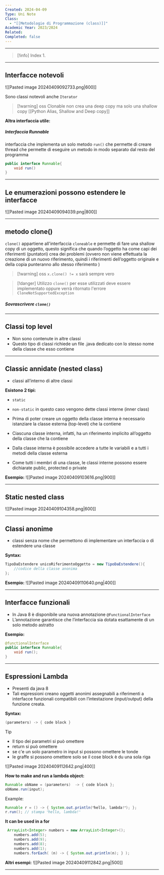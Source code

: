 ```yaml
---
Created: 2024-04-09
Type: Uni Note
Class:
  - "[[Metodologie di Programmazione (class)]]"
Academic Year: 2023/2024
Related: 
Completed: false
---
```

---

>[!info] Index
>1. 

---
## Interfacce notevoli

![[Pasted image 20240409092733.png|600]]

Sono classi notevoli anche `Iterator`

>[!warning] oss
>Clonable non crea una deep copy ma solo una shallow copy [[Python Alias, Shallow and Deep copy]]

**Altra interfaccia utile:**

##### Interfaccia Runnable
interfaccia che implementa un solo metodo `run()` che permette di creare thread che permette di eseguire un metodo in modo separato dal resto del programma 

```java
public interface Runnable{
	void run()
}
```

---
## Le enumerazioni possono estendere le interfacce 

![[Pasted image 20240409094039.png|800]]

---
## metodo clone()
`clone()` appartiene all'interfaccia `cloneable` e permette di fare una shallow copy di un oggetto, questo significa che quando l’oggetto ha come capi dei riferimenti (puntatori) crea dei problemi (ovvero non viene effettuata la creazione di un nuovo riferimento, quindi i riferimenti dell’oggetto originale e della copia punteranno allo stesso riferimento )

>[!warning] oss
>`x.clone() != x` sarà sempre vero 

>[!danger] Utilizzo
>`clone()` per esse utilizzati deve essere implementato oppure verrà ritornato l'errore `CloneNotSupportedException`

##### Sovrascrivere `clone()`


---
## Classi top level 
- Non sono contenute in altre classi
- Questo tipo di classi richiede un file .java dedicato con lo stesso nome della classe che esso contiene

---
## Classic annidate (nested class)
- classi all’interno di altre classi

**Esistono 2 tipi:**
- `static`
- `non-static` in questo caso vengono dette classi interne (inner class)

- Prima di poter creare un oggetto della classe interna è necessario istanziare la classe esterna (top-level) che la contiene
- Ciascuna classe interna, infatti, ha un riferimento implicito all’oggetto della classe che la contiene
- Dalla classe interna è possibile accedere a tutte le variabili e a tutti i metodi della classe esterna
- Come tutti i membri di una classe, le classi interne possono essere dichiarate public, protected o private

**Esempio:**
![[Pasted image 20240409103616.png|900]]

---
## Static nested class

![[Pasted image 20240409104358.png|600]]

---
## Classi anonime
- classi senza nome che permettono di implementare un interfaccia o di estendere una classe

**Syntax:**
```java
TipoDaEstendere unicoRiferimentoOggetto = new TipoDaEstendere(){
	//codice della classe anonima
};
```

**Esempio:**
![[Pasted image 20240409110640.png|400]]

---
## Interfacce funzionali
- In Java 8 è disponibile una nuova annotazione `@FunctionalInterface`
- L’annotazione garantisce che l’interfaccia sia dotata esattamente di un solo metodo astratto

**Esempio:**
```java
@functionalInterface
public interface Runnable{
	void run();
}
```

---
## Espressioni Lambda

- Presenti da java 8
- Tali espressioni creano oggetti anonimi assegnabili a riferimenti a interfacce funzionali compatibili con l’intestazione (input/output) della funzione creata.

**Syntax:**

```java
(parameters) -> { code block }
```

>[!tip]
>- Il tipo dei parametri si può omettere
>- return si può omettere 
>- se c'e un solo parametro in input si possono omettere le tonde
>- le graffe si possono omettere solo se il cose block è du una sola riga

![[Pasted image 20240409112642.png|400]]

**How to make and run a lambda object:**
```java
Runnable obName = (parameters)  -> { code block };
obName.run(input);
```

Example:
```java
Runnable r = () -> { System.out.println(ʺhello, lambda!ʺ); };
r.run(); // stampa ʺhello, lambda!ʺ
```

**It can be used in a for**

```java
 ArrayList<Integer> numbers = new ArrayList<Integer>();
    numbers.add(5);
    numbers.add(9);
    numbers.add(8);
    numbers.add(1);
    numbers.forEach( (n) -> { System.out.println(n); } );
```

**Altri esempi:**
![[Pasted image 20240409112842.png|500]]

---
